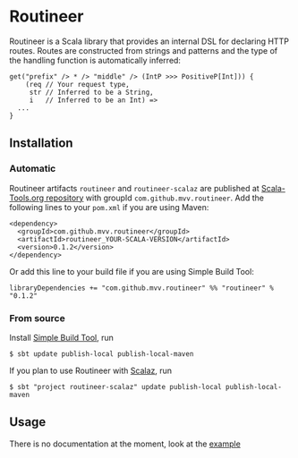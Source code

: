 Routineer
=========
Routineer is a Scala library that provides an internal DSL for declaring HTTP
routes. Routes are constructed from strings and patterns and the type of the
handling function is automatically inferred:

	get("prefix" /> * /> "middle" /> (IntP >>> PositiveP[Int])) {
	    (req // Your request type,
	     str // Inferred to be a String,
	     i   // Inferred to be an Int) =>
	  ...
	}

Installation
------------
### Automatic
Routineer artifacts `routineer` and `routineer-scalaz` are published at
[Scala-Tools.org repository](http://nexus.scala-tools.org) with groupId
`com.github.mvv.routineer`. Add the following lines to your `pom.xml` if you
are using Maven:

	<dependency>
	  <groupId>com.github.mvv.routineer</groupId>
	  <artifactId>routineer_YOUR-SCALA-VERSION</artifactId>
	  <version>0.1.2</version>
	</dependency>

Or add this line to your build file if you are using Simple Build Tool:

	libraryDependencies += "com.github.mvv.routineer" %% "routineer" % "0.1.2"

### From source
Install [Simple Build Tool](https://github.com/harrah/xsbt), run

	$ sbt update publish-local publish-local-maven

If you plan to use Routineer with [Scalaz](http://code.google.com/p/scalaz),
run

	$ sbt "project routineer-scalaz" update publish-local publish-local-maven

Usage
-----
There is no documentation at the moment, look at the
[example](https://github.com/mvv/routineer/blob/master/examples/servlet/src/ExampleServlet.scala)

